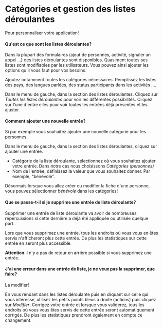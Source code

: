# Catégories et gestion des listes déroulantes

Pour personnaliser votre application! 


#### Qu'est ce que sont les listes déroulantes?

Dans la plupart des formulaires (ajout de personnes, activité, signaler un appel ...) des listes déroulantes sont disponibles. Quasiment toutes ses listes sont modifiables par les utilisateurs. Vous pouvez ainsi ajouter les options qu'il vous faut pour vos besoins. 

Ajoutez notamment toutes les catégories nécessaires. Remplissez les listes des pays, des langues parlées, des status participants dans les activités ....

Dans le menu de gauche, dans la section des listes déroulantes. Cliquez sur *Toutes les listes déroulantes* pour voir les différentes possibilités. Cliquez sur l'une d'entre elles pour voir toutes les entrées déjà présentes et les ajuster.


#### Comment ajouter une nouvelle entrée?

Si par exemple vous souhaitez ajouter une nouvelle catégorie pour les personnes. 

Dans le menu de gauche, dans la section des listes déroulantes, cliquez sur ajouter une entrée. 
* Catégorie de la liste déroulante, sélectionnez où vous souhaitez ajouter votre entrée. Dans notre cas nous choisissons *Catégories (personnes)*
* Nom de l'entrée, définissez la valeur que vous souhaitez donner. Par exemple, "bénévole".

Désormais lorsque vous allez créer ou modifier la fiche d'une personne, vous pouvez sélectionner *bénévole* dans les catégories!


#### Que se passe-t-il si je supprime une entrée de liste déroulante? 

Supprimer une entrée de liste déroulante va avoir de nombreuses répercussions si cette dernière a déjà été appliquée ou utilisée quelque part.

Lors que vous supprimez une entrée, tous les endroits où vous vous en êtes servis n'afficheront plus cette entrée. De plus les statistiques sur cette entrée en seront plus accessible. 

**Attention** il n'y a pas de retour en arrière possible si vous supprimez une entrée.


#### J'ai une erreur dans une entrée de liste, je ne veux pas la supprimer, que faire? 

La modifier!

En vous rendant dans les listes déroulante puis en cliquant sur celle qui vous intéresse, utilisez les petits points bleus à droite (actions) puis cliquez sur *Modifier*. Corrigez votre entrée et lorsque vous validerez, tous les endroits où vous vous êtes servis de cette entrée seront automatiquement corrigés. De plus les statistiques prendront également en compte ce changement.